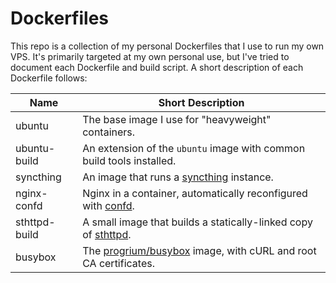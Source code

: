 # Dockerfiles

This repo is a collection of my personal Dockerfiles that I use to run my own
VPS.  It's primarily targeted at my own personal use, but I've tried to
document each Dockerfile and build script.  A short description of each
Dockerfile follows:

Name           | Short Description
---------------|--------------------------------------------------------------
ubuntu         | The base image I use for "heavyweight" containers.
ubuntu-build   | An extension of the `ubuntu` image with common build tools installed.
syncthing      | An image that runs a [syncthing](http://syncthing.net/) instance.
nginx-confd    | Nginx in a container, automatically reconfigured with [confd][confd].
sthttpd-build  | A small image that builds a statically-linked copy of [sthttpd][sthttpd].
busybox        | The [progrium/busybox][bb] image, with cURL and root CA certificates.



[sthttpd]: http://blogs.gentoo.org/blueness/2014/10/03/sthttpd-a-very-tiny-and-very-fast-http-server-with-a-mature-codebase/
[confd]: https://github.com/kelseyhightower/confd
[bb]: https://github.com/progrium/busybox
